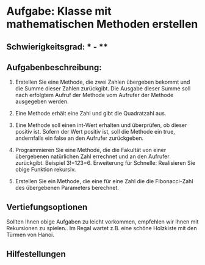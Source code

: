 # Aufgabe: Klasse mit mathematischen Methoden erstellen

## Schwierigkeitsgrad: * - **

## Aufgabenbeschreibung:
1. Erstellen Sie eine Methode, die zwei Zahlen übergeben bekommt und die Summe dieser Zahlen zurückgibt. Die Ausgabe dieser Summe soll nach erfolgtem Aufruf der Methode vom Aufrufer der Methode ausgegeben werden.

2. Eine Methode erhält eine Zahl und gibt die Quadratzahl aus. 

3. Eine Methode soll einen int-Wert erhalten und überprüfen, ob dieser positiv ist. Sofern der Wert positiv ist, soll die Methode ein true, andernfalls ein false an den Aufrufer zurückgeben.

4. Programmieren Sie eine Methode, die die Fakultät von einer übergebenen natürlichen Zahl errechnet und an den Aufrufer zurückgibt. Beispiel 3!=1*2*3=6. Erweiterung für Schnelle: Realisieren Sie obige Funktion rekursiv.
   
6. Erstellen Sie ein Methode, die eine für eine Zahl die die Fibonacci-Zahl des übergebenen Parameters berechnet.

## Vertiefungsoptionen
Sollten Ihnen obige Aufgaben zu leicht vorkommen, empfehlen wir Ihnen mit Rekursionen zu spielen.. Im Regal wartet z.B. eine schöne Holzkiste mit den Türmen von Hanoi.

## Hilfestellungen
